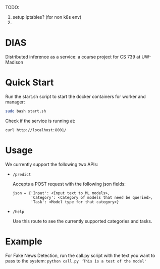 TODO:
1. setup iptables? (for non k8s env)
2. 




# DIAS
Distributed inference as a service: a course project for CS 739 at UW-Madison

# Quick Start
Run the start.sh script to start the docker containers for worker and manager:
  ```bash
  sudo bash start.sh
  ```

Check if the service is running at:
  ```bash
  curl http://localhost:8001/
  ```

# Usage
We currently support the following two APIs:

* `/predict`

    Accepts a POST request with the following json fields:
    ```
    json = {'Input': <Input text to ML models>, 
            'Category': <Category of models that need be queried>,
            'Task': <Model type for that category>}
    ```

* `/help`

    Use this route to see the currently supported categories and tasks.

# Example
For Fake News Detection, run the call.py script with the text you want to pass to the system:
  `python call.py 'This is a test of the model'`
